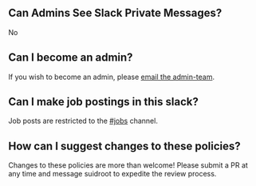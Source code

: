 ## Can Admins See Slack Private Messages?

No

## Can I become an admin?

If you wish to become an admin, please [email the admin-team](<admin@mainesec.org>).

## Can I make job postings in this slack?

Job posts are restricted to the [#jobs](https://mainesec.slack.com/messages/jobs/) channel. 

## How can I suggest changes to these policies?

Changes to these policies are more than welcome! Please submit a PR at any time and message suidroot to expedite the review process.
